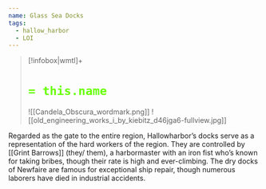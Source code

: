 ```yaml
---
name: Glass Sea Docks
tags:
  - hallow_harbor
  - LOI
---
```

> [!infobox|wmtl]+
> # <font color="#66ff00">`= this.name`</font>
> ![[Candela_Obscura_wordmark.png]] 
> ![[old_engineering_works_i_by_kiebitz_d46jga6-fullview.jpg]]


Regarded as the gate to the entire region, Hallowharbor’s docks serve as a representation of the hard workers of the region. They are controlled by [[Grint Barrows]] (they/ them), a harbormaster with an iron fist who’s known for taking bribes, though their rate is high and ever-climbing. The dry docks of Newfaire are famous for exceptional ship repair, though numerous laborers have died in industrial accidents.

